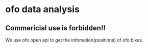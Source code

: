 ﻿# ofo data analysis
## Commericial use is forbidden!!
We use ofo open api to get the infomation(positions) of ofo bikes.
